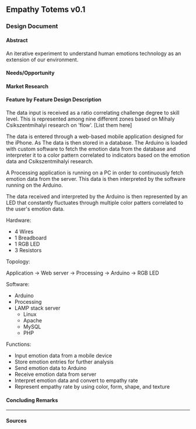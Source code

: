<!-- 
*   Empathy Totems
*   Design Document 
*   Luis Cielak
*   2013-04-20
-->

## Empathy Totems v0.1

### Design Document

#### Abstract

An iterative experiment to understand human emotions technology as an extension of our environment.

<!-- Abstract meta: 
    motivation, problem statement, approach, results, conclusions // http://www.ece.cmu.edu/~koopman/essays/abstract.html
    -or-
    purpose, methods, scope, results, conclusions, and recommendations. -->

<!-- Abstract contents:
    Why the design exists; How does the design fit that role -->

<!-- Abstract: Intro -->

<!-- Abstract: Body -->

<!-- Abstract: Conclusion -->


#### Needs/Opportunity

#### Market Research

#### Feature by Feature Design Description

The data input is received as a ratio correlating challenge degree to skill level. This is represented among nine different zones based on Mihaly Csikszentmihalyi research on 'flow'. [List them here]

The data is entered through a web-based mobile application designed for the iPhone. As The data is then stored in a database. The Arduino is loaded with custom software to fetch the emotion data from the database and interpreter it to a color pattern correlated to indicators based on the emotion data and Csikszentmihalyi research.

A Processing application is running on a PC in order to continuously fetch emotion data from the server. This data is then interpreted by the software running on the Arduino.

The data received and interpreted by the Arduino is then represented by an LED that constantly fluctuates through multiple color patters correlated to the user's emotion data.


<!-- Features: Hardware -->
Hardware:

- 4 Wires
- 1 Breadboard
- 1 RGB LED
- 3 Resistors

Topology:

Application &rarr; Web server &rarr; Processing &rarr; Arduino &rarr; RGB LED

<!-- Features: Setting up the hardware -->

<!-- Features: Software -->
Software:

- Arduino
- Processing
- LAMP stack server
    - Linux
    - Apache
    - MySQL
    - PHP


Functions:

- Input emotion data from a mobile device
- Store emotion entries for further analysis
- Send emotion data to Arduino
- Receive emotion data from server
- Interpret emotion data and convert to empathy rate
- Represent empathy rate by using color, form, shape, and texture


<!-- Features: Data Entry -->

<!-- Features: Information Output -->

#### Concluding Remarks

- - -

#### Sources


<!-- 

### v0.2

Hardware:

- WiFi Shield

Software:

- Configure empathy rate representation patterns

-->







